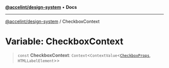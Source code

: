 [**@accelint/design-system**](../README.md) • **Docs**

***

[@accelint/design-system](../README.md) / CheckboxContext

# Variable: CheckboxContext

> `const` **CheckboxContext**: `Context`\<`ContextValue`\<[`CheckboxProps`](../type-aliases/CheckboxProps.md), `HTMLLabelElement`\>\>
